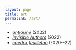 ```yaml
---
layout: page
title: art
permalink: /art/
---
```


- [*antiquine*](/assets/antiquine) (2022)
- [*Invisible Authors*](/assets/invisible-authors.pdf) (2022)
- [*caedrix feuilleton*](https://caedrix.tumblr.com/) (2020--22)
